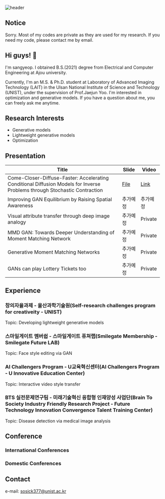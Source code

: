 ![header](https://capsule-render.vercel.app/api?type=slice&color=B6E880&height=300&section=header&text=portfolio&fontSize=70&rotate=19&fontAlign=70&fontAlignY=30&descSize=25&descAlign=70&descAlignY=10)


## Notice
Sorry. Most of my codes are private as they are used for my research. If you need my code, please contact me by email.

## Hi guys! 👋
I'm sangyeop. I obtained B.S.(2021) degree from Electrical and Computer Engineering at Ajou university.

Currently, I'm an M.S. & Ph.D. student at Laboratory of Advanced Imaging Technology (LAIT) in the Ulsan National Institute of Science and Technology (UNIST), under the supervision of Prof.Jaejun Yoo. I'm interested in optimization and generative models. If you have a question about me, you can freely ask me anytime.

## Research Interests
- Generative models
- Lightweight generative models
- Optimization

## Presentation
|Title|Slide|Video|
|------|---|---|
|Come-Closer-Diffuse-Faster: Accelerating Conditional Diffusion Models for Inverse Problems through Stochastic Contraction|[File](https://docs.google.com/presentation/d/15cMU656TrXvlJeF1BamSmH4KPbd7a317/edit?usp=sharing&ouid=103870560005201081411&rtpof=true&sd=true)|[Link](https://www.youtube.com/watch?v=HJ0AHZuGSZI)|
|Improving GAN Equilibrium by Raising Spatial Awareness|추가예정|추가예정|
|Visual attribute transfer through deep image analogy|추가예정|Private|
|MMD GAN: Towards Deeper Understanding of Moment Matching Network|추가예정|Private|
|Generative Moment Matching Networks|추가예정|Private|
|GANs can play Lottery Tickets too|추가예정|Private|

## Experience
### 창의자율과제 - 울산과학기술원(Self-research challenges program for creativeity - UNIST)
Topic: Developing lightweight generative models

### 스마일게이트 멤버쉽 - 스마일게이트 퓨쳐랩(Smilegate Membership - Smilegate Future LAB)
Topic: Face style editing via GAN

### AI Challengers Program - U교육혁신센터(AI Challengers Program - U Innovative Education Center)
Topic: Interactive video style transfer

### BTS 실전문제연구팀 - 미래기술혁신 융합형 인재양성 사업단(Brain To Society Industry Friendly Research Project - Future Technology Innovation Convergence Talent Training Center)
Topic: Disease detection via medical image analysis

## Conference
### International Conferences

### Domestic Conferences

## Contact
e-mail: sosick377@unist.ac.kr

<!--
**Sang-Yeop-Yeo/Sang-Yeop-Yeo** is a ✨ _special_ ✨ repository because its `README.md` (this file) appears on your GitHub profile.

Here are some ideas to get you started:

- 🔭 I’m currently working on ...
- 🌱 I’m currently learning ...
- 👯 I’m looking to collaborate on ...
- 🤔 I’m looking for help with ...
- 💬 Ask me about ...
- 📫 How to reach me: ...
- 😄 Pronouns: ...
- ⚡ Fun fact: ...
-->
